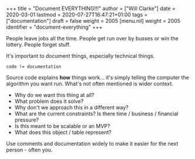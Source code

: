+++
title = "Document EVERYTHING!!!"
author = ["Will Clarke"]
date = 2020-03-01
lastmod = 2020-07-27T16:47:21+01:00
tags = ["documentation"]
draft = false
weight = 2005
[menu.nil]
  weight = 2005
  identifier = "document-everything"
+++

People leave jobs all the time. People get run over by busses or win the lottery. People forget stuff.

It's important to document things, especially technical things.

```nil
code != documentation
```

Source code explains **how** things work... it's simply telling the computer the algorithm you want run.
What's not often mentioned is wider context.

- Why do we want this thing at all?
- What problem does it solve?
- Why don't we approach this in a different way?
- What are the current constraints? Is there time / business / financial pressure?
- Is this meant to be scalable or an MVP?
- What does this object / table represent?

Use comments and documentation widely to make it easier for the next person - often you.
